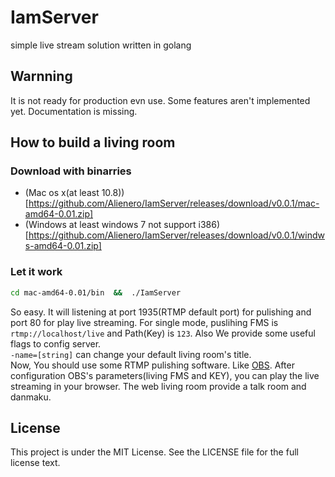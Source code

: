 # IamServer
simple live stream solution written in golang

## Warnning
It is not ready for production evn use. Some features aren't implemented yet. Documentation is missing.

## How to build a living room
### Download with binarries
- (Mac os x(at least 10.8))[https://github.com/Alienero/IamServer/releases/download/v0.0.1/mac-amd64-0.01.zip]
- (Windows at least windows 7 not support i386)[https://github.com/Alienero/IamServer/releases/download/v0.0.1/windws-amd64-0.01.zip]

### Let it work
```bash
cd mac-amd64-0.01/bin  &&  ./IamServer
```
So easy. It will listening at port 1935(RTMP default port) for pulishing and port 80 for play live streaming. For single mode, puslihing FMS is `rtmp://localhost/live` and Path(Key) is `123`. Also We provide some useful flags to config server.     
`-name=[string]` can change your default living room's title.      
 Now, You should use some RTMP pulishing software. Like [OBS](https://obsproject.com/). After configuration OBS's parameters(living FMS and KEY), you can play the live streaming in your browser. The web living room provide a talk room and danmaku.
 
 ##  License
 This project is under the MIT License. See the LICENSE file for the full license text.
